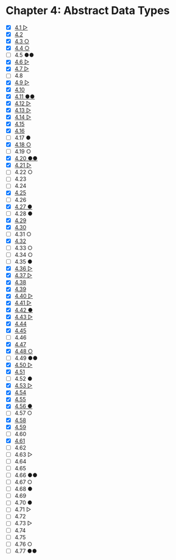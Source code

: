 # Chapter 4: Abstract Data Types

- [x] [4.1 ▷](./ex.4.1.cpp)
- [x] [4.2](./ex.4.2.cpp)
- [x] [4.3 ○](./ex.4.3.cpp)
- [x] [4.4 ○](./ex.4.4.cpp)
- [ ] 4.5 ●●
- [x] [4.6 ▷](./ex.4.6.cpp)
- [x] [4.7 ▷](./ex.4.7.cpp)
- [ ] 4.8
- [x] [4.9 ▷](./ex.4.9.md)
- [x] [4.10](./ex.4.10.md)
- [x] [4.11 ●●](./ex.4.11.cpp)
- [x] [4.12 ▷](./ex.4.12.md)
- [x] [4.13 ▷](./ex.4.13.md)
- [x] [4.14 ▷](./ex.4.14.cpp)
- [x] [4.15](./ex.4.15.cpp)
- [x] [4.16](./ex.4.16.md)
- [ ] 4.17 ●
- [x] [4.18 ○](./ex.4.18.cpp)
- [ ] 4.19 ○
- [x] [4.20 ●●](./ex.4.20.cpp)
- [x] [4.21 ▷](./ex.4.21.md)
- [ ] 4.22 ○
- [ ] 4.23
- [ ] 4.24
- [x] [4.25](./ex.4.25.cpp)
- [ ] 4.26
- [x] [4.27 ●](./ex.4.27.cpp)
- [ ] 4.28 ●
- [x] [4.29](./ex.4.29.h)
- [x] [4.30](./ex.4.30.h)
- [ ] 4.31 ○
- [x] [4.32](./ex.4.32.h)
- [ ] 4.33 ○
- [ ] 4.34 ○
- [ ] 4.35 ●
- [x] [4.36 ▷](./ex.4.36.md)
- [x] [4.37 ▷](./ex.4.37.md)
- [x] [4.38](./ex.4.38.cpp)
- [x] [4.39](./ex.4.39.cpp)
- [x] [4.40 ▷](./ex.4.40.md)
- [x] [4.41 ▷](./ex.4.41.md)
- [x] [4.42 ●](./ex.4.42.cpp)
- [x] [4.43 ▷](./ex.4.43.h)
- [x] [4.44](./ex.4.44.cpp)
- [x] [4.45](./ex.4.45.cpp)
- [ ] 4.46
- [x] [4.47](./ex.4.47.cpp)
- [x] [4.48 ○](./ex.4.48.cpp)
- [ ] 4.49 ●●
- [x] [4.50 ▷](./ex.4.50.cpp)
- [x] [4.51](./ex.4.51.cpp)
- [ ] 4.52 ●
- [x] [4.53 ▷](./ex.4.53.md)
- [x] [4.54](./ex.4.54.cpp)
- [x] [4.55](./ex.4.55.cpp)
- [x] [4.56 ●](./ex.4.56.cpp)
- [ ] 4.57 ○
- [x] [4.58](./ex.4.58.cpp)
- [x] [4.59](./ex.4.59.cpp)
- [ ] 4.60
- [x] [4.61](./ex.4.61.cpp)
- [ ] 4.62
- [ ] 4.63 ▷
- [ ] 4.64
- [ ] 4.65
- [ ] 4.66 ●●
- [ ] 4.67 ○
- [ ] 4.68 ●
- [ ] 4.69
- [ ] 4.70 ●
- [ ] 4.71 ▷
- [ ] 4.72
- [ ] 4.73 ▷
- [ ] 4.74
- [ ] 4.75
- [ ] 4.76 ○
- [ ] 4.77 ●●
